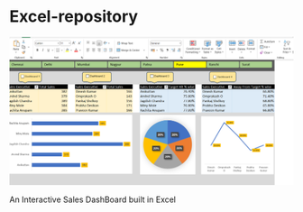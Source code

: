 # Excel-repository
![Dashboard Screenshot](https://github.com/Yushi2724/Excel-repository/blob/main/Screenshot%202025-07-12%20233202.png)

An Interactive Sales DashBoard built in Excel
